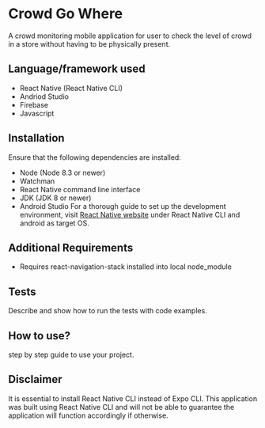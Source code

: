 # Crowd Go Where
A crowd monitoring mobile application for user to check the level of crowd in a store without having to be physically present. 

## Language/framework used
- React Native (React Native CLI)
- Andriod Studio
- Firebase
- Javascript

## Installation
Ensure that the following dependencies are installed:
- Node (Node 8.3 or newer) 
- Watchman
- React Native command line interface
- JDK (JDK 8 or newer)
- Android Studio
For a thorough guide to set up the development environment, visit [React Native website](https://reactnative.dev/docs/environment-setup) under React Native CLI and android as target OS.

## Additional Requirements
- Requires react-navigation-stack installed into local node_module

## Tests
Describe and show how to run the tests with code examples.

## How to use?
step by step guide to use your project.

## Disclaimer 
It is essential to install React Native CLI instead of Expo CLI. This application was built using React Native CLI and will not be able to guarantee the application will function accordingly if otherwise.
